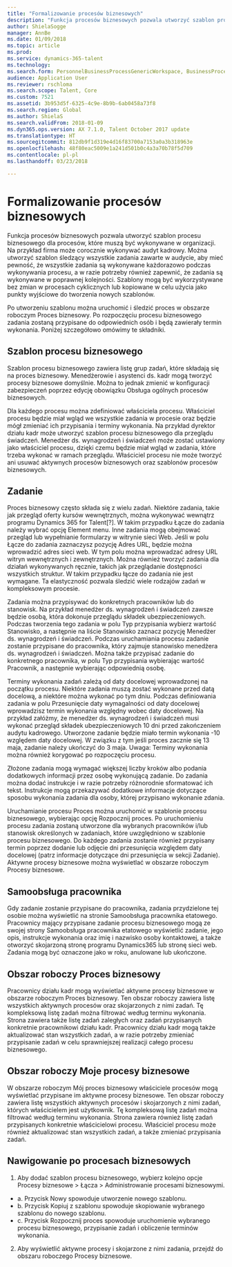 ```yaml
---
title: "Formalizowanie procesów biznesowych"
description: "Funkcja procesów biznesowych pozwala utworzyć szablon procesu biznesowego dla procesów, które muszą być wykonywane w organizacji."
author: ShielaSogge
manager: AnnBe
ms.date: 01/09/2018
ms.topic: article
ms.prod: 
ms.service: dynamics-365-talent
ms.technology: 
ms.search.form: PersonnelBusinessProcessGenericWorkspace, BusinessProcessGenericTemplateListpage, BusinessProcessGenericMyTemplates, BusinessProcessGroupAssignment
audience: Application User
ms.reviewer: rschloma
ms.search.scope: Talent, Core
ms.custom: 7521
ms.assetid: 3b953d5f-6325-4c9e-8b9b-6ab0458a73f8
ms.search.region: Global
ms.author: ShielaS
ms.search.validFrom: 2018-01-09
ms.dyn365.ops.version: AX 7.1.0, Talent October 2017 update
ms.translationtype: HT
ms.sourcegitcommit: 812db9f1d319e4d16f83700a7153a0a3b318963e
ms.openlocfilehash: 48f80eac5009e1a241d501b0c4a3a70b78f5d709
ms.contentlocale: pl-pl
ms.lasthandoff: 03/23/2018

---
```

# <a name="formalize-business-processes"></a>Formalizowanie procesów biznesowych
Funkcja procesów biznesowych pozwala utworzyć szablon procesu biznesowego dla procesów, które muszą być wykonywane w organizacji. Na przykład firma może corocznie wykonywać audyt kadrowy. Można utworzyć szablon śledzący wszystkie zadania zawarte w audycie, aby mieć pewność, że wszystkie zadania są wykonywane każdorazowo podczas wykonywania procesu, a w razie potrzeby również zapewnić, że zadania są wykonywane w poprawnej kolejności. Szablony mogą być wykorzystywane bez zmian w procesach cyklicznych lub kopiowane w celu użycia jako punkty wyjściowe do tworzenia nowych szablonów.

Po utworzeniu szablonu można uruchomić i śledzić proces w obszarze roboczym Proces biznesowy.  Po rozpoczęciu procesu biznesowego zadania zostaną przypisane do odpowiednich osób i będą zawierały termin wykonania. Poniżej szczegółowo omówimy te składniki.

## <a name="business-process-template"></a>Szablon procesu biznesowego
Szablon procesu biznesowego zawiera listę grup zadań, które składają się na proces biznesowy. Menedżerowie i asystenci ds. kadr mogą tworzyć procesy biznesowe domyślnie.  Można to jednak zmienić w konfiguracji zabezpieczeń poprzez edycję obowiązku Obsługa ogólnych procesów biznesowych.

Dla każdego procesu można zdefiniować właściciela procesu.  Właściciel procesu będzie miał wgląd we wszystkie zadania w procesie oraz będzie mógł zmieniać ich przypisania i terminy wykonania.  Na przykład dyrektor działu kadr może utworzyć szablon procesu biznesowego dla przeglądu świadczeń.  Menedżer ds. wynagrodzeń i świadczeń może zostać ustawiony jako właściciel procesu, dzięki czemu będzie miał wgląd w zadania, które trzeba wykonać w ramach przeglądu.  Właściciel procesu nie może tworzyć ani usuwać aktywnych procesów biznesowych oraz szablonów procesów biznesowych.

## <a name="task"></a>Zadanie
Proces biznesowy często składa się z wielu zadań. Niektóre zadania, takie jak przegląd oferty kursów wewnętrznych, można wykonywać wewnątrz programu Dynamics 365 for Talent[?]. W takim przypadku Łącze do zadania należy wybrać opcję Element menu. Inne zadania mogą obejmować przegląd lub wypełnianie formularzy w witrynie sieci Web. Jeśli w polu Łącze do zadania zaznaczysz pozycję Adres URL, będzie można wprowadzić adres sieci web. W tym polu można wprowadzać adresy URL witryn wewnętrznych i zewnętrznych. Można również tworzyć zadania dla działań wykonywanych ręcznie, takich jak przeglądanie dostępności wszystkich struktur. W takim przypadku łącze do zadania nie jest wymagane. Ta elastyczność pozwala śledzić wiele rodzajów zadań w kompleksowym procesie.

Zadania można przypisywać do konkretnych pracowników lub do stanowisk. Na przykład menedżer ds. wynagrodzeń i świadczeń zawsze będzie osobą, która dokonuje przeglądu składek ubezpieczeniowych.   Podczas tworzenia tego zadania w polu Typ przypisania wybierz wartość Stanowisko, a następnie na liście Stanowisko zaznacz pozycję Menedżer ds. wynagrodzeń i świadczeń. Podczas uruchamiania procesu zadanie zostanie przypisane do pracownika, który zajmuje stanowisko menedżera ds. wynagrodzeń i świadczeń. Można także przypisać zadanie do konkretnego pracownika, w polu Typ przypisania wybierając wartość Pracownik, a następnie wybierając odpowiednią osobę.

Terminy wykonania zadań zależą od daty docelowej wprowadzonej na początku procesu. Niektóre zadania muszą zostać wykonane przed datą docelową, a niektóre można wykonać po tym dniu.  Podczas definiowania zadania w polu Przesunięcie daty wymagalności od daty docelowej wprowadzisz termin wykonania względny wobec daty docelowej. Na przykład załóżmy, że menedżer ds. wynagrodzeń i świadczeń musi wykonać przegląd składek ubezpieczeniowych 10 dni przed zakończeniem audytu kadrowego. Utworzone zadanie będzie miało termin wykonania -10 względem daty docelowej. W związku z tym jeśli proces zacznie się 13 maja, zadanie należy ukończyć do 3 maja. Uwaga: Terminy wykonania można również korygować po rozpoczęciu procesu.

Złożone zadania mogą wymagać większej liczby kroków albo podania dodatkowych informacji przez osobę wykonującą zadanie. Do zadania można dodać instrukcje i w razie potrzeby różnorodnie sformatować ich tekst. Instrukcje mogą przekazywać dodatkowe informacje dotyczące sposobu wykonania zadania dla osoby, której przypisano wykonanie zdania.

Uruchamianie procesu Proces można uruchomić w szablonie procesu biznesowego, wybierając opcję Rozpocznij proces.  Po uruchomieniu procesu zadania zostaną utworzone dla wybranych pracowników i/lub stanowisk określonych w zadaniach, które uwzględniono w szablonie procesu biznesowego. Do każdego zadania zostanie również przypisany termin poprzez dodanie lub odjęcie dni przesunięcia względem daty docelowej (patrz informacje dotyczące dni przesunięcia w sekcji Zadanie). Aktywne procesy biznesowe można wyświetlać w obszarze roboczym Procesy biznesowe. 

## <a name="employee-self-service"></a>Samoobsługa pracownika
Gdy zadanie zostanie przypisane do pracownika, zadania przydzielone tej osobie można wyświetlić na stronie Samoobsługa pracownika etatowego. Pracownicy mający przypisane zadanie procesu biznesowego mogą ze swojej strony Samoobsługa pracownika etatowego wyświetlić zadanie, jego opis, instrukcje wykonania oraz imię i nazwisko osoby kontaktowej, a także otworzyć skojarzoną stronę programu Dynamics365 lub stronę sieci web. Zadania mogą być oznaczone jako w roku, anulowane lub ukończone.

## <a name="business-process-workspace"></a>Obszar roboczy Proces biznesowy
Pracownicy działu kadr mogą wyświetlać aktywne procesy biznesowe w obszarze roboczym Proces biznesowy. Ten obszar roboczy zawiera listę wszystkich aktywnych procesów oraz skojarzonych z nimi zadań. Tę kompleksową listę zadań można filtrować według terminu wykonania. Strona zawiera także listę zadań zaległych oraz zadań przypisanych konkretnie pracownikowi działu kadr. Pracownicy działu kadr mogą także aktualizować stan wszystkich zadań, a w razie potrzeby zmieniać przypisanie zadań w celu sprawniejszej realizacji całego procesu biznesowego.

## <a name="my-business-processes-workspace"></a>Obszar roboczy Moje procesy biznesowe
W obszarze roboczym Mój proces biznesowy właściciele procesów mogą wyświetlać przypisane im aktywne procesy biznesowe. Ten obszar roboczy zawiera listę wszystkich aktywnych procesów i skojarzonych z nimi zadań, których właścicielem jest użytkownik.  Tę kompleksową listę zadań można filtrować według terminu wykonania. Strona zawiera również listę zadań przypisanych konkretnie właścicielowi procesu. Właściciel procesu może również aktualizować stan wszystkich zadań, a także zmieniać przypisania zadań.

## <a name="navigating-business-processes"></a>Nawigowanie po procesach biznesowych
1.   Aby dodać szablon procesu biznesowego, wybierz kolejno opcje Procesy biznesowe > Łącza > Administrowanie procesami biznesowymi.
 - a.   Przycisk Nowy spowoduje utworzenie nowego szablonu.
 - b.   Przycisk Kopiuj z szablonu spowoduje skopiowanie wybranego szablonu do nowego szablonu.
 - c.   Przycisk Rozpocznij proces spowoduje uruchomienie wybranego procesu biznesowego, przypisanie zadań i obliczenie terminów wykonania.  
2.  Aby wyświetlić aktywne procesy i skojarzone z nimi zadania, przejdź do obszaru roboczego Procesy biznesowe.

